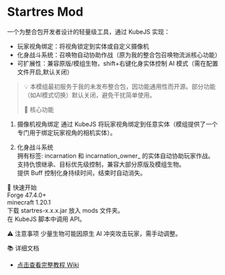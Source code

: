 # Startres Mod

一个为整合包开发者设计的轻量级工具，通过 KubeJS 实现：
- 玩家视角绑定：将视角锁定到实体或自定义摄像机
- 化身战斗系统：召唤物自动协助作战（原为我的整合包召唤物流派核心功能）
- 可扩展性：兼容原版/模组生物，shift+右键化身实体控制 AI 模式（需在配置文件开启,默认关闭）

> 💡 本模组最初服务于我的未发布整合包，因功能通用性而开源。部分功能（如AI模式切换）默认关闭，避免干扰简单使用。
>
> 🌟 核心功能
1. 摄像机视角绑定
通过 KubeJS 将玩家视角绑定到任意实体（模组提供了一个专门用于绑定玩家视角的相机实体）。

2. 化身战斗系统   
拥有标签: incarnation 和 incarnation_owner_<ownerUUID> 的实体自动协助玩家作战。   
支持仇恨继承、目标优先级控制，兼容大部分原版及模组生物。   
提供 Buff 控制化身持续时间，结束时自动消失。   

🚀 快速开始   
Forge 47.4.0+   
minecraft 1.20.1   
下载 startres-x.x.x.jar 放入 mods 文件夹。   
在 KubeJS 脚本中调用 API。   

⚠️ 注意事项
少量生物可能因原生 AI 冲突攻击玩家，需手动调整。

📚 详细文档
- [点击查看完整教程 Wiki](https://github.com/你的用户名/Startres-Mod/wiki)  

